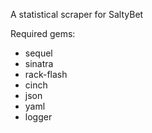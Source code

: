 A statistical scraper for SaltyBet

Required gems:
* sequel
* sinatra
* rack-flash
* cinch
* json
* yaml
* logger
